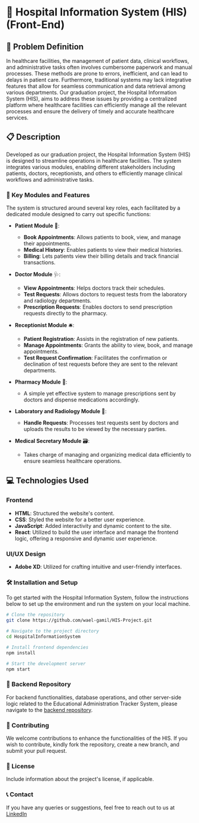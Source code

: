 # 🏥 Hospital Information System (HIS) (Front-End)

## 🎯 Problem Definition

In healthcare facilities, the management of patient data, clinical workflows, and administrative tasks often involves cumbersome paperwork and manual processes. These methods are prone to errors, inefficient, and can lead to delays in patient care. Furthermore, traditional systems may lack integrative features that allow for seamless communication and data retrieval among various departments. Our graduation project, the Hospital Information System (HIS), aims to address these issues by providing a centralized platform where healthcare facilities can efficiently manage all the relevant processes and ensure the delivery of timely and accurate healthcare services.

## 📋 Description

Developed as our graduation project, the Hospital Information System (HIS) is designed to streamline operations in healthcare facilities. The system integrates various modules, enabling different stakeholders including patients, doctors, receptionists, and others to efficiently manage clinical workflows and administrative tasks. 

### 🚀 Key Modules and Features

The system is structured around several key roles, each facilitated by a dedicated module designed to carry out specific functions:

- **Patient Module** 🤒:
  - **Book Appointments**: Allows patients to book, view, and manage their appointments.
  - **Medical History**: Enables patients to view their medical histories.
  - **Billing**: Lets patients view their billing details and track financial transactions.
   
- **Doctor Module** 🩺:
  - **View Appointments**: Helps doctors track their schedules.
  - **Test Requests**: Allows doctors to request tests from the laboratory and radiology departments.
  - **Prescription Requests**: Enables doctors to send prescription requests directly to the pharmacy.

- **Receptionist Module** 🛎️:
  - **Patient Registration**: Assists in the registration of new patients.
  - **Manage Appointments**: Grants the ability to view, book, and manage appointments.
  - **Test Request Confirmation**: Facilitates the confirmation or declination of test requests before they are sent to the relevant departments.

- **Pharmacy Module** 💊: 
  - A simple yet effective system to manage prescriptions sent by doctors and dispense medications accordingly.

- **Laboratory and Radiology Module** 🔬: 
  - **Handle Requests**: Processes test requests sent by doctors and uploads the results to be viewed by the necessary parties.
  
- **Medical Secretary Module** 🗃️: 
  - Takes charge of managing and organizing medical data efficiently to ensure seamless healthcare operations.

## 💻 Technologies Used

### Frontend
- **HTML**: Structured the website's content.
- **CSS**: Styled the website for a better user experience.
- **JavaScript**: Added interactivity and dynamic content to the site.
- **React**: Utilized to build the user interface and manage the frontend logic, offering a responsive and dynamic user experience.

### UI/UX Design
- **Adobe XD**: Utilized for crafting intuitive and user-friendly interfaces.

### 🛠️ Installation and Setup

To get started with the Hospital Information System, follow the instructions below to set up the environment and run the system on your local machine.

```bash
# Clone the repository
git clone https://github.com/wael-gamil/HIS-Project.git

# Navigate to the project directory
cd HospitalInformationSystem

# Install frontend dependencies
npm install

# Start the development server
npm start
```

### 🔗 Backend Repository
For backend functionalities, database operations, and other server-side logic related to the Educational Administration Tracker System, please navigate to the <a href="https://github.com/wael-gamil/Hospital-Information-System">backend repository<a/>.

### 👥 Contributing
We welcome contributions to enhance the functionalities of the HIS. If you wish to contribute, kindly fork the repository, create a new branch, and submit your pull request.

### 📜 License
Include information about the project's license, if applicable.

### 📞 Contact
If you have any queries or suggestions, feel free to reach out to us at <a href="https://www.linkedin.com/in/wael-gamil/">LinkedIn<a/>
